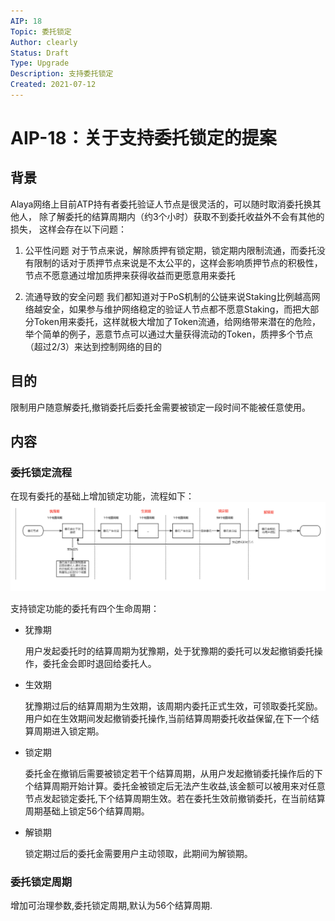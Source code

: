 ```yaml
---
AIP: 18
Topic: 委托锁定
Author: clearly
Status: Draft 
Type: Upgrade
Description: 支持委托锁定
Created: 2021-07-12
---
```


# AIP-18：关于支持委托锁定的提案

## 背景
Alaya网络上目前ATP持有者委托验证人节点是很灵活的，可以随时取消委托换其他人， 除了解委托的结算周期内（约3个小时）获取不到委托收益外不会有其他的损失， 这样会存在以下问题：

1. 公平性问题
对于节点来说，解除质押有锁定期，锁定期内限制流通，而委托没有限制的话对于质押节点来说是不太公平的，这样会影响质押节点的积极性，节点不愿意通过增加质押来获得收益而更愿意用来委托

2. 流通导致的安全问题
我们都知道对于PoS机制的公链来说Staking比例越高网络越安全，如果参与维护网络稳定的验证人节点都不愿意Staking，而把大部分Token用来委托，这样就极大增加了Token流通，给网络带来潜在的危险，举个简单的例子，恶意节点可以通过大量获得流动的Token，质押多个节点（超过2/3）来达到控制网络的目的


## 目的
限制用户随意解委托,撤销委托后委托金需要被锁定一段时间不能被任意使用。

## 内容

### 委托锁定流程
在现有委托的基础上增加锁定功能，流程如下：
![委托锁定](./images/委托锁定-ch.png "委托锁定流程")

支持锁定功能的委托有四个生命周期：

- 犹豫期

  用户发起委托时的结算周期为犹豫期，处于犹豫期的委托可以发起撤销委托操作，委托金会即时退回给委托人。

- 生效期

  犹豫期过后的结算周期为生效期，该周期内委托正式生效，可领取委托奖励。用户如在生效期间发起撤销委托操作,当前结算周期委托收益保留,在下一个结算周期进入锁定期。

- 锁定期

  委托金在撤销后需要被锁定若干个结算周期，从用户发起撤销委托操作后的下个结算周期开始计算。委托金被锁定后无法产生收益,该金额可以被用来对任意节点发起锁定委托,下个结算周期生效。若在委托生效前撤销委托，在当前结算周期基础上锁定56个结算周期。

- 解锁期

  锁定期过后的委托金需要用户主动领取，此期间为解锁期。


### 委托锁定周期

增加可治理参数,委托锁定周期,默认为56个结算周期.








